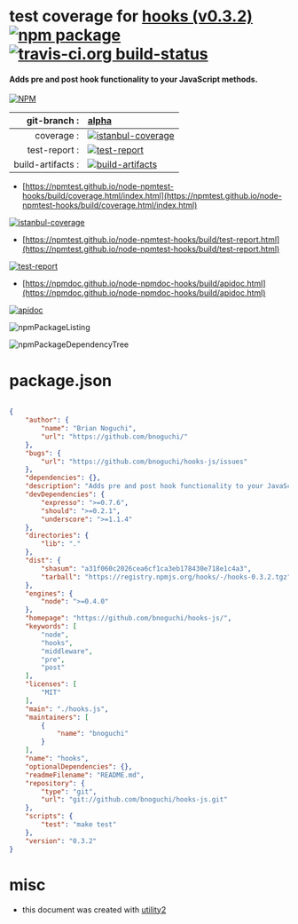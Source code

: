# test coverage for  [hooks (v0.3.2)](https://github.com/bnoguchi/hooks-js/)  [![npm package](https://img.shields.io/npm/v/npmtest-hooks.svg?style=flat-square)](https://www.npmjs.org/package/npmtest-hooks) [![travis-ci.org build-status](https://api.travis-ci.org/npmtest/node-npmtest-hooks.svg)](https://travis-ci.org/npmtest/node-npmtest-hooks)
#### Adds pre and post hook functionality to your JavaScript methods.

[![NPM](https://nodei.co/npm/hooks.png?downloads=true&downloadRank=true&stars=true)](https://www.npmjs.com/package/hooks)

| git-branch : | [alpha](https://github.com/npmtest/node-npmtest-hooks/tree/alpha)|
|--:|:--|
| coverage : | [![istanbul-coverage](https://npmtest.github.io/node-npmtest-hooks/build/coverage.badge.svg)](https://npmtest.github.io/node-npmtest-hooks/build/coverage.html/index.html)|
| test-report : | [![test-report](https://npmtest.github.io/node-npmtest-hooks/build/test-report.badge.svg)](https://npmtest.github.io/node-npmtest-hooks/build/test-report.html)|
| build-artifacts : | [![build-artifacts](https://npmtest.github.io/node-npmtest-hooks/glyphicons_144_folder_open.png)](https://github.com/npmtest/node-npmtest-hooks/tree/gh-pages/build)|

- [https://npmtest.github.io/node-npmtest-hooks/build/coverage.html/index.html](https://npmtest.github.io/node-npmtest-hooks/build/coverage.html/index.html)

[![istanbul-coverage](https://npmtest.github.io/node-npmtest-hooks/build/screenCapture.buildCi.browser.%252Ftmp%252Fbuild%252Fcoverage.lib.html.png)](https://npmtest.github.io/node-npmtest-hooks/build/coverage.html/index.html)

- [https://npmtest.github.io/node-npmtest-hooks/build/test-report.html](https://npmtest.github.io/node-npmtest-hooks/build/test-report.html)

[![test-report](https://npmtest.github.io/node-npmtest-hooks/build/screenCapture.buildCi.browser.%252Ftmp%252Fbuild%252Ftest-report.html.png)](https://npmtest.github.io/node-npmtest-hooks/build/test-report.html)

- [https://npmdoc.github.io/node-npmdoc-hooks/build/apidoc.html](https://npmdoc.github.io/node-npmdoc-hooks/build/apidoc.html)

[![apidoc](https://npmdoc.github.io/node-npmdoc-hooks/build/screenCapture.buildCi.browser.%252Ftmp%252Fbuild%252Fapidoc.html.png)](https://npmdoc.github.io/node-npmdoc-hooks/build/apidoc.html)

![npmPackageListing](https://npmtest.github.io/node-npmtest-hooks/build/screenCapture.npmPackageListing.svg)

![npmPackageDependencyTree](https://npmtest.github.io/node-npmtest-hooks/build/screenCapture.npmPackageDependencyTree.svg)



# package.json

```json

{
    "author": {
        "name": "Brian Noguchi",
        "url": "https://github.com/bnoguchi/"
    },
    "bugs": {
        "url": "https://github.com/bnoguchi/hooks-js/issues"
    },
    "dependencies": {},
    "description": "Adds pre and post hook functionality to your JavaScript methods.",
    "devDependencies": {
        "expresso": ">=0.7.6",
        "should": ">=0.2.1",
        "underscore": ">=1.1.4"
    },
    "directories": {
        "lib": "."
    },
    "dist": {
        "shasum": "a31f060c2026cea6cf1ca3eb178430e718e1c4a3",
        "tarball": "https://registry.npmjs.org/hooks/-/hooks-0.3.2.tgz"
    },
    "engines": {
        "node": ">=0.4.0"
    },
    "homepage": "https://github.com/bnoguchi/hooks-js/",
    "keywords": [
        "node",
        "hooks",
        "middleware",
        "pre",
        "post"
    ],
    "licenses": [
        "MIT"
    ],
    "main": "./hooks.js",
    "maintainers": [
        {
            "name": "bnoguchi"
        }
    ],
    "name": "hooks",
    "optionalDependencies": {},
    "readmeFilename": "README.md",
    "repository": {
        "type": "git",
        "url": "git://github.com/bnoguchi/hooks-js.git"
    },
    "scripts": {
        "test": "make test"
    },
    "version": "0.3.2"
}
```



# misc
- this document was created with [utility2](https://github.com/kaizhu256/node-utility2)
